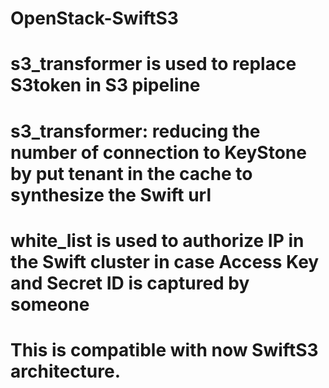 # OpenStack-SwiftS3

# s3_transformer is used to replace S3token in S3 pipeline
# s3_transformer: reducing the number of connection to KeyStone by put tenant in the cache to synthesize the Swift url

# white_list is used to authorize IP in the Swift cluster in case Access Key and Secret ID is captured by someone

# This is compatible with now SwiftS3 architecture.
